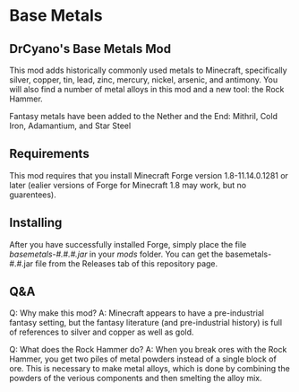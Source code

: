 # Base Metals
## DrCyano's Base Metals Mod
This mod adds historically commonly used metals to Minecraft, specifically silver, copper, tin, lead, zinc, mercury, nickel, arsenic, and antimony. You will also find a number of metal alloys in this mod and a new tool: the Rock Hammer.

Fantasy metals have been added to the Nether and the End: Mithril, Cold Iron, Adamantium, and Star Steel

## Requirements
This mod requires that you install Minecraft Forge version 1.8-11.14.0.1281 or later (ealier versions of Forge for Minecraft 1.8 may work, but no guarentees).

## Installing
After you have successfully installed Forge, simply place the file *basemetals-#.#.#.jar* in your *mods* folder. You can get the basemetals-#.#.jar file from the Releases tab of this repository page.

## Q&A
Q: Why make this mod?
A: Minecraft appears to have a pre-industrial fantasy setting, but the fantasy literature (and pre-industrial history) is full of references to silver and copper as well as gold.

Q: What does the Rock Hammer do?
A: When you break ores with the Rock Hammer, you get two piles of metal powders instead of a single block of ore. This is necessary to make metal alloys, which is done by combining the powders of the verious components and then smelting the alloy mix.

